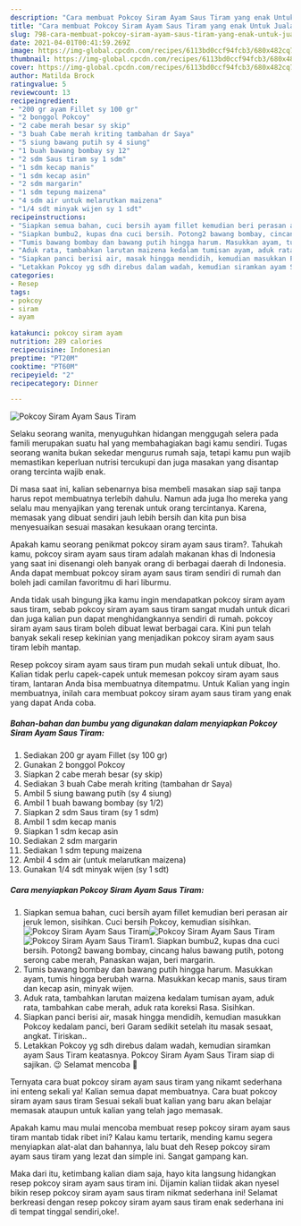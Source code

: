 ```yaml
---
description: "Cara membuat Pokcoy Siram Ayam Saus Tiram yang enak Untuk Jualan"
title: "Cara membuat Pokcoy Siram Ayam Saus Tiram yang enak Untuk Jualan"
slug: 798-cara-membuat-pokcoy-siram-ayam-saus-tiram-yang-enak-untuk-jualan
date: 2021-04-01T00:41:59.269Z
image: https://img-global.cpcdn.com/recipes/6113bd0ccf94fcb3/680x482cq70/pokcoy-siram-ayam-saus-tiram-foto-resep-utama.jpg
thumbnail: https://img-global.cpcdn.com/recipes/6113bd0ccf94fcb3/680x482cq70/pokcoy-siram-ayam-saus-tiram-foto-resep-utama.jpg
cover: https://img-global.cpcdn.com/recipes/6113bd0ccf94fcb3/680x482cq70/pokcoy-siram-ayam-saus-tiram-foto-resep-utama.jpg
author: Matilda Brock
ratingvalue: 5
reviewcount: 13
recipeingredient:
- "200 gr ayam Fillet sy 100 gr"
- "2 bonggol Pokcoy"
- "2 cabe merah besar sy skip"
- "3 buah Cabe merah kriting tambahan dr Saya"
- "5 siung bawang putih sy 4 siung"
- "1 buah bawang bombay sy 12"
- "2 sdm Saus tiram sy 1 sdm"
- "1 sdm kecap manis"
- "1 sdm kecap asin"
- "2 sdm margarin"
- "1 sdm tepung maizena"
- "4 sdm air untuk melarutkan maizena"
- "1/4 sdt minyak wijen sy 1 sdt"
recipeinstructions:
- "Siapkan semua bahan, cuci bersih ayam fillet kemudian beri perasan air jeruk lemon, sisihkan. Cuci bersih Pokcoy, kemudian sisihkan."
- "Siapkan bumbu2, kupas dna cuci bersih. Potong2 bawang bombay, cincang halus bawang putih, potong serong cabe merah, Panaskan wajan, beri margarin."
- "Tumis bawang bombay dan bawang putih hingga harum. Masukkan ayam, tumis hingga berubah warna. Masukkan kecap manis, saus tiram dan kecap asin, minyak wijen."
- "Aduk rata, tambahkan larutan maizena kedalam tumisan ayam, aduk rata, tambahkan cabe merah, aduk rata koreksi Rasa. Sisihkan."
- "Siapkan panci berisi air, masak hingga mendidih, kemudian masukkan Pokcoy kedalam panci, beri Garam sedikit setelah itu masak sesaat, angkat. Tiriskan.."
- "Letakkan Pokcoy yg sdh direbus dalam wadah, kemudian siramkan ayam Saus Tiram keatasnya. Pokcoy Siram Ayam Saus Tiram siap di sajikan. 😉 Selamat mencoba 🙏"
categories:
- Resep
tags:
- pokcoy
- siram
- ayam

katakunci: pokcoy siram ayam 
nutrition: 289 calories
recipecuisine: Indonesian
preptime: "PT20M"
cooktime: "PT60M"
recipeyield: "2"
recipecategory: Dinner

---
```



![Pokcoy Siram Ayam Saus Tiram](https://img-global.cpcdn.com/recipes/6113bd0ccf94fcb3/680x482cq70/pokcoy-siram-ayam-saus-tiram-foto-resep-utama.jpg)

Selaku seorang wanita, menyuguhkan hidangan menggugah selera pada famili merupakan suatu hal yang membahagiakan bagi kamu sendiri. Tugas seorang  wanita bukan sekedar mengurus rumah saja, tetapi kamu pun wajib memastikan keperluan nutrisi tercukupi dan juga masakan yang disantap orang tercinta wajib enak.

Di masa  saat ini, kalian sebenarnya bisa membeli masakan siap saji tanpa harus repot membuatnya terlebih dahulu. Namun ada juga lho mereka yang selalu mau menyajikan yang terenak untuk orang tercintanya. Karena, memasak yang dibuat sendiri jauh lebih bersih dan kita pun bisa menyesuaikan sesuai masakan kesukaan orang tercinta. 



Apakah kamu seorang penikmat pokcoy siram ayam saus tiram?. Tahukah kamu, pokcoy siram ayam saus tiram adalah makanan khas di Indonesia yang saat ini disenangi oleh banyak orang di berbagai daerah di Indonesia. Anda dapat membuat pokcoy siram ayam saus tiram sendiri di rumah dan boleh jadi camilan favoritmu di hari liburmu.

Anda tidak usah bingung jika kamu ingin mendapatkan pokcoy siram ayam saus tiram, sebab pokcoy siram ayam saus tiram sangat mudah untuk dicari dan juga kalian pun dapat menghidangkannya sendiri di rumah. pokcoy siram ayam saus tiram boleh dibuat lewat berbagai cara. Kini pun telah banyak sekali resep kekinian yang menjadikan pokcoy siram ayam saus tiram lebih mantap.

Resep pokcoy siram ayam saus tiram pun mudah sekali untuk dibuat, lho. Kalian tidak perlu capek-capek untuk memesan pokcoy siram ayam saus tiram, lantaran Anda bisa membuatnya ditempatmu. Untuk Kalian yang ingin membuatnya, inilah cara membuat pokcoy siram ayam saus tiram yang enak yang dapat Anda coba.

<!--inarticleads1-->

##### Bahan-bahan dan bumbu yang digunakan dalam menyiapkan Pokcoy Siram Ayam Saus Tiram:

1. Sediakan 200 gr ayam Fillet (sy 100 gr)
1. Gunakan 2 bonggol Pokcoy
1. Siapkan 2 cabe merah besar (sy skip)
1. Sediakan 3 buah Cabe merah kriting (tambahan dr Saya)
1. Ambil 5 siung bawang putih (sy 4 siung)
1. Ambil 1 buah bawang bombay (sy 1/2)
1. Siapkan 2 sdm Saus tiram (sy 1 sdm)
1. Ambil 1 sdm kecap manis
1. Siapkan 1 sdm kecap asin
1. Sediakan 2 sdm margarin
1. Sediakan 1 sdm tepung maizena
1. Ambil 4 sdm air (untuk melarutkan maizena)
1. Gunakan 1/4 sdt minyak wijen (sy 1 sdt)




<!--inarticleads2-->

##### Cara menyiapkan Pokcoy Siram Ayam Saus Tiram:

1. Siapkan semua bahan, cuci bersih ayam fillet kemudian beri perasan air jeruk lemon, sisihkan. Cuci bersih Pokcoy, kemudian sisihkan.
<img src="https://img-global.cpcdn.com/steps/1cf394b546ce091b/160x128cq70/pokcoy-siram-ayam-saus-tiram-langkah-memasak-1-foto.jpg" alt="Pokcoy Siram Ayam Saus Tiram"><img src="https://img-global.cpcdn.com/steps/4fb58fc58a207046/160x128cq70/pokcoy-siram-ayam-saus-tiram-langkah-memasak-1-foto.jpg" alt="Pokcoy Siram Ayam Saus Tiram"><img src="https://img-global.cpcdn.com/steps/2b753cb3cc4df762/160x128cq70/pokcoy-siram-ayam-saus-tiram-langkah-memasak-1-foto.jpg" alt="Pokcoy Siram Ayam Saus Tiram">1. Siapkan bumbu2, kupas dna cuci bersih. Potong2 bawang bombay, cincang halus bawang putih, potong serong cabe merah, Panaskan wajan, beri margarin.
1. Tumis bawang bombay dan bawang putih hingga harum. Masukkan ayam, tumis hingga berubah warna. Masukkan kecap manis, saus tiram dan kecap asin, minyak wijen.
1. Aduk rata, tambahkan larutan maizena kedalam tumisan ayam, aduk rata, tambahkan cabe merah, aduk rata koreksi Rasa. Sisihkan.
1. Siapkan panci berisi air, masak hingga mendidih, kemudian masukkan Pokcoy kedalam panci, beri Garam sedikit setelah itu masak sesaat, angkat. Tiriskan..
1. Letakkan Pokcoy yg sdh direbus dalam wadah, kemudian siramkan ayam Saus Tiram keatasnya. Pokcoy Siram Ayam Saus Tiram siap di sajikan. 😉 Selamat mencoba 🙏




Ternyata cara buat pokcoy siram ayam saus tiram yang nikamt sederhana ini enteng sekali ya! Kalian semua dapat membuatnya. Cara buat pokcoy siram ayam saus tiram Sesuai sekali buat kalian yang baru akan belajar memasak ataupun untuk kalian yang telah jago memasak.

Apakah kamu mau mulai mencoba membuat resep pokcoy siram ayam saus tiram mantab tidak ribet ini? Kalau kamu tertarik, mending kamu segera menyiapkan alat-alat dan bahannya, lalu buat deh Resep pokcoy siram ayam saus tiram yang lezat dan simple ini. Sangat gampang kan. 

Maka dari itu, ketimbang kalian diam saja, hayo kita langsung hidangkan resep pokcoy siram ayam saus tiram ini. Dijamin kalian tiidak akan nyesel bikin resep pokcoy siram ayam saus tiram nikmat sederhana ini! Selamat berkreasi dengan resep pokcoy siram ayam saus tiram enak sederhana ini di tempat tinggal sendiri,oke!.

